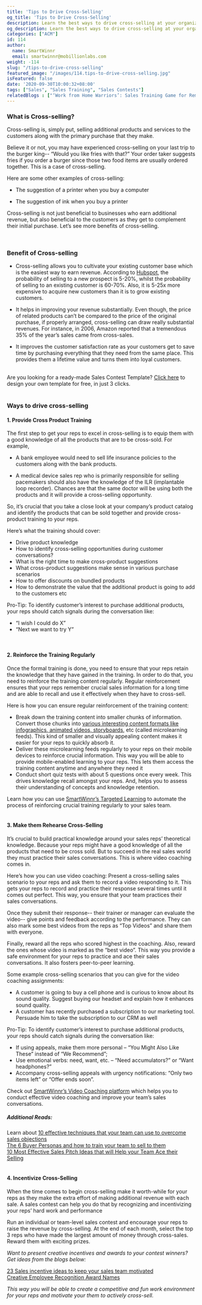 ```yaml
---
title: 'Tips to Drive Cross-Selling'
og_title: 'Tips to Drive Cross-Selling'
description: Learn the best ways to drive cross-selling at your organization in order to earn more revenue and improve customer satisfaction and retention rate
og_description: Learn the best ways to drive cross-selling at your organization in order to earn more revenue and improve customer satisfaction and retention rate
categories: ["ACM"]
id: 114
author:
  name: SmartWinnr
  email: smartwinnr@mobillionlabs.com
weight: -114
slug: "/tips-to-drive-cross-selling"
featured_image: "/images/114.tips-to-drive-cross-selling.jpg"
isFeatured: false
date: '2020-09-30T10:00:32+08:00'
tags: ["Sales", "Sales Training", "Sales Contests"]
relatedBlogs : ["‘Work from Home Warriors’: Sales Training Game for Remote Sales Teams", "10 Most Effective Sales Pitch Ideas", "The 6 Buyer Personas and how to train your team to sell to them", "10 Effective Techniques to overcome Sales Objections", "Why continuous training is important in sales?", "5 Reasons to Use Video Coaching in Your Sales Process", "Ways to Challenge the Forgetting Curve", "Scenarios where Video Coaching is used commonly"]
---
```


### **What is Cross-selling?**

Cross-selling is, simply put, selling additional products and services to the customers along with the primary purchase that they make. 

Believe it or not, you may have experienced cross-selling on your last trip to the burger king-- “Would you like fries with that?” Your order taker suggests fries if you order a burger since those two food items are usually ordered together. This is a case of cross-selling. 

Here are some other examples of cross-selling:

* The suggestion of a printer when you buy a computer

* The suggestion of ink when you buy a printer

Cross-selling is not just beneficial to businesses who earn additional revenue, but also beneficial to the customers as they get to complement their initial purchase. Let’s see more benefits of cross-selling.

<br>

### **Benefit of Cross-selling**

* Cross-selling allows you to cultivate your existing customer base which is the easiest way to earn revenue. According to <a href="https://blog.hubspot.com/service/cross-selling" class="ml_custom_link" target="_blank">Hubspot</a>, the probability of selling to a new prospect is 5-20%, whilst the probability of selling to an existing customer is 60-70%. Also, it is 5-25x more expensive to acquire new customers than it is to grow existing customers.

* It helps in improving your revenue substantially. Even though, the price of related products can’t be compared to the price of the original purchase, if properly arranged, cross-selling can draw really substantial revenues. For instance, in 2006, Amazon reported that a tremendous 35% of the year’s sales came from cross-sales. 

* It improves the customer satisfaction rate as your customers get to save time by purchasing everything that they need from the same place. This provides them a lifetime value and turns them into loyal customers.

<br>
<div class="ml_pro_tip ml-margin-top20 ml-margin-bottom20">
  Are you looking for a ready-made <span class="ml_text_bold">Sales Contest Template?</span> <a href="https://tools.smartwinnr.com/#/contest-theme-generator" rel="noreferrer" target="_blank" class="ml_custom_link">Click here</a> to design your own template for free, in just 3 clicks.
</div>

<br>

### **Ways to drive cross-selling**

#### **1. Provide Cross Product Training**

The first step to get your reps to excel in cross-selling is to equip them with a good knowledge of all the products that are to be cross-sold. 
For example, 

* A bank employee would need to sell life insurance policies to the customers along with the bank products. 

* A medical device sales rep who is primarily responsible for selling pacemakers should also have the knowledge of the ILR (implantable loop recorder). Chances are that the same doctor will be using both the products and it will provide a cross-selling opportunity. 

So, it’s crucial that you take a close look at your company’s product catalog and identify the products that can be sold together and provide cross-product training to your reps.

<div class="ml_special_div_blog">
  <div class="ml_special_div_blog_title ml_text_bold">Here’s what the training should cover: </div>
  <div class="ml_special_div_blog_content">
    <ul>
      <li>Drive product knowledge </li>
      <li>How to identify cross-selling opportunities during customer conversations? </li>
      <li>What is the right time to make cross-product suggestions</li>
      <li>What cross-product suggestions make sense in various purchase scenarios</li>
      <li>How to offer discounts on bundled products</li>
      <li>How to demonstrate the value that the additional product is going to add to the customers etc</li>
    </ul>
  </div>
</div>

<div class="ml_pro_tip ml-margin-bottom20">
  <p><span class="ml_text_bold">Pro-Tip:</span> To identify customer’s interest to purchase additional products, your reps should catch signals during the conversation like: </p>
  <ul>
    <li>“I wish I could do X”</li>
    <li>“Next we want to try Y”</li>
  </ul>
</div>

<br>

#### **2. Reinforce the Training Regularly**

Once the formal training is done, you need to ensure that your reps retain the knowledge that they have gained in the training. In order to do that, you need to reinforce the training content regularly. Regular reinforcement ensures that your reps remember crucial sales information for a long time and are able to recall and use it effectively when they have to cross-sell.

<div class="ml_special_div_blog">
  <div class="ml_special_div_blog_title ml_text_bold">Here is how you can ensure regular reinforcement of the training content: </div>
  <div class="ml_special_div_blog_content">
    <ul>
      <li>Break down the training content into smaller chunks of information. Convert those chunks into <a href="https://www.smartwinnr.com/post/how-to-convert-a-powerpoint-presentation-into-microlearning-content/" target="_blank" class="ml_custom_link">various interesting content formats like infographics, animated videos, storyboards,</a> etc (called microlearning feeds). This kind of smaller and visually appealing content makes it easier for your reps to quickly absorb it.  </li>
      <li>Deliver these microlearning feeds regularly to your reps on their mobile devices to reinforce crucial information. This way you will be able to provide mobile-enabled learning to your reps. This lets them access the training content anytime and anywhere they need it</li>
      <li>Conduct short quiz tests with about 5 questions once every week. This drives knowledge recall amongst your reps. And, helps you to assess their understanding of concepts and knowledge retention.</li>
    </ul>
  </div>
</div>

<div class="ml-margin-bottom10">Learn how you can use <a class="ml_custom_link" href="https://www.smartwinnr.com/product/targeted-learning/" target="_blank">SmartWinnr’s Targeted Learning</a> to automate the process of reinforcing crucial training regularly to your sales team.</div>

<br>

#### **3. Make them Rehearse Cross-Selling**

It’s crucial to build practical knowledge around your sales reps’ theoretical knowledge. Because your reps might have a good knowledge of all the products that need to be cross sold. But to succeed in the real sales world they must practice their sales conversations. This is where video coaching comes in. 

Here’s how you can use video coaching: Present a cross-selling sales scenario to your reps and ask them to record a video responding to it. This gets your reps to record and practice their response several times until it comes out perfect. This way, you ensure that your team practices their sales conversations.

Once they submit their response-- their trainer or manager can evaluate the video-- give points and feedback according to the performance. They can also mark some best videos from the reps as “Top Videos” and share them with everyone. 

Finally, reward all the reps who scored highest in the coaching. Also, reward the ones whose video is marked as the “best video”. This way you provide a safe environment for your reps to practice and ace their sales conversations. It also fosters peer-to-peer learning.

<div class="ml_special_div_blog">
  <div class="ml_special_div_blog_title ml_text_bold">Some example cross-selling scenarios that you can give for the  video coaching assignments: </div>
  <div class="ml_special_div_blog_content">
    <ul>
      <li>A customer is going to buy a cell phone and is curious to know about its sound quality. Suggest buying our headset and explain how it enhances sound quality. </li>
      <li>A customer has recently purchased a subscription to our marketing tool. Persuade him to take the subscription to our CRM as well</li>
    </ul>
  </div>
</div>

<div class="ml_pro_tip ml-margin-bottom20">
  <p><span class="ml_text_bold">Pro-Tip:</span> To identify customer’s interest to purchase additional products, your reps should catch signals during the conversation like: </p>
  <ul>
    <li>If using appeals, make them more personal – “You Might Also Like These” instead of “We Recommend”;</li>
    <li>Use emotional verbs: need, want, etc. – “Need accumulators?” or “Want headphones?”</li>
    <li>Accompany cross-selling appeals with urgency notifications: “Only two items left” or “Offer ends soon”.</li>
  </ul>
</div>

<div class="ml-margin-bottom10">Check out <a class="ml_custom_link" href="https://www.smartwinnr.com/product/sales-coaching/" target="_blank">SmartWinnr’s Video Coaching platform</a> which helps you to conduct effective video coaching and improve your team’s sales conversations.</div>

##### **Additional Reads:**

<div class="ml-margin-bottom10">Learn about <a class="ml_custom_link" href="https://www.smartwinnr.com/post/10-effective-techniques-to-overcome-sales-objections/" target="_blank">10 effective techniques that your team can use to overcome sales objections</a></div>

<div class="ml-margin-bottom10"><a class="ml_custom_link" href="https://www.smartwinnr.com/post/10-effective-techniques-to-overcome-sales-objections/" target="_blank">The 6 Buyer Personas and how to train your team to sell to them</a></div>

<div class="ml-margin-bottom10"><a class="ml_custom_link" href="https://www.smartwinnr.com/post/10-most-effective-sales-pitch-ideas/" target="_blank">10 Most Effective Sales Pitch Ideas that will Help your Team Ace their Selling</a></div>

<br>

#### **4. Incentivize Cross-Selling**

When the time comes to begin cross-selling make it worth-while for your reps as they make the extra effort of making additional revenue with each sale. A sales contest can help you do that by recognizing and incentivizing your reps’ hard work and performance

Run an individual or team-level sales contest and encourage your reps to raise the revenue by cross-selling. At the end of each month, select the top 3 reps who have made the largest amount of money through cross-sales. Reward them with exciting prizes. 

_Want to present creative incentives and awards to your contest winners? Get ideas from the blogs below:_

<div class="ml-margin-bottom10 ml_text_italic"><span class=""></span> <a href="https://www.smartwinnr.com/post/sales-incentive-ideas-to-keep-your-sales-team-motivated/" target="_blank" class="ml_custom_link ">23 Sales incentive ideas to keep your sales team motivated</a></div>

<div class="ml-margin-bottom10 ml_text_italic"><span class=""></span> <a href="https://smartwinnr.com/post/creative-employee-recognition-award-names/" target="_blank" class="ml_custom_link ">Creative Employee Recognition Award Names</a></div>

_This way you will be able to create a competitive and fun work environment for your reps and motivate your them to actively cross-sell._